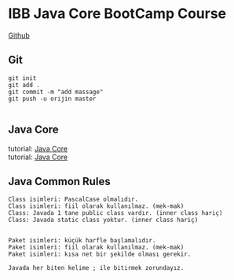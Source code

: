 # IBB Java Core BootCamp Course
[Github](https://github.com/onurdoker/Java.git )

## Git
```shell
git init
git add .
git commit -m "add massage"
git push -u orijin master


```

## Java Core
tutorial: [Java Core](https://www.javatpoint.com/java-tutorial)<br>
tutorial: [Java Core](https://www.w3schools.com/java/default.asp)

## Java Common Rules
```shell
Class isimleri: PascalCase olmalıdır.
Class isimleri: fiil olarak kullanılmaz. (mek-mak)
Class: Javada 1 tane public class vardır. (inner class hariç)
Class: Javada static class yoktur. (inner class hariç)


Paket isimleri: küçük harfle başlamalıdır.
Paket isimleri: fiil olarak kullanılmaz. (mek-mak)
Paket isimleri: kısa net bir şekilde olması gerekir.
```

```shell
Javada her biten kelime ; ile bitirmek zorundayız.
```

```shell
```

```shell
```

```shell
```

```shell
```

```shell
```

```shell
```

